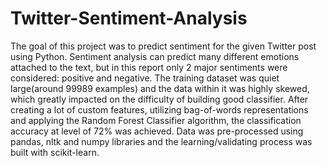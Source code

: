 # Twitter-Sentiment-Analysis
The goal of this project was to predict sentiment for the given Twitter post using Python. Sentiment analysis can predict many different emotions attached to the text, but in this report only 2 major sentiments were considered: positive and negative. The training dataset was quiet large(around 99989 examples) and the data within it was highly skewed, which greatly impacted on the difficulty of building good classifier. After creating a lot of custom features, utilizing bag-of-words representations and applying the Random Forest Classifier algorithm, the classification accuracy at level of 72% was achieved.
Data was pre-processed using pandas, nltk and numpy libraries and the learning/validating process was built with scikit-learn.

